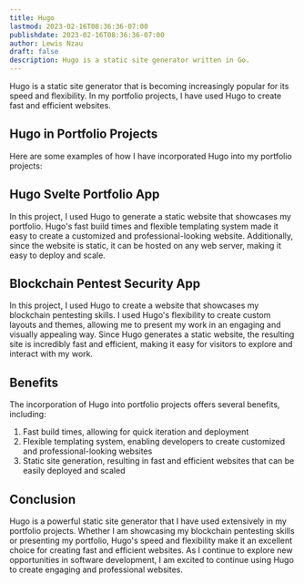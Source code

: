 ```yaml
---
title: Hugo
lastmod: 2023-02-16T08:36:36-07:00
publishdate: 2023-02-16T08:36:36-07:00
author: Lewis Nzau
draft: false
description: Hugo is a static site generator written in Go.
---
```


Hugo is a static site generator that is becoming increasingly popular for its speed and flexibility. In my portfolio projects, I have used Hugo to create fast and efficient websites.

## Hugo in Portfolio Projects

Here are some examples of how I have incorporated Hugo into my portfolio projects:

## Hugo Svelte Portfolio App

In this project, I used Hugo to generate a static website that showcases my portfolio. Hugo's fast build times and flexible templating system made it easy to create a customized and professional-looking website. Additionally, since the website is static, it can be hosted on any web server, making it easy to deploy and scale.

## Blockchain Pentest Security App

In this project, I used Hugo to create a website that showcases my blockchain pentesting skills. I used Hugo's flexibility to create custom layouts and themes, allowing me to present my work in an engaging and visually appealing way. Since Hugo generates a static website, the resulting site is incredibly fast and efficient, making it easy for visitors to explore and interact with my work.

## Benefits

The incorporation of Hugo into portfolio projects offers several benefits, including:

1. Fast build times, allowing for quick iteration and deployment
1. Flexible templating system, enabling developers to create customized and professional-looking websites
1. Static site generation, resulting in fast and efficient websites that can be easily deployed and scaled

## Conclusion

Hugo is a powerful static site generator that I have used extensively in my portfolio projects. Whether I am showcasing my blockchain pentesting skills or presenting my portfolio, Hugo's speed and flexibility make it an excellent choice for creating fast and efficient websites. As I continue to explore new opportunities in software development, I am excited to continue using Hugo to create engaging and professional websites.
